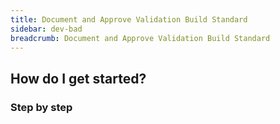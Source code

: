 ```yaml
---
title: Document and Approve Validation Build Standard
sidebar: dev-bad
breadcrumb: Document and Approve Validation Build Standard
---
```


## <background>

## How do I get started?

### Step by step
